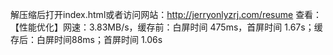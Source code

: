 解压缩后打开index.html或者访问网站：http://jerryonlyzrj.com/resume 查看：
【性能优化】网速：3.83MB/s，缓存前：白屏时间 475ms，首屏时间 1.67s；缓存后：白屏时间88ms；首屏时间 1.06s